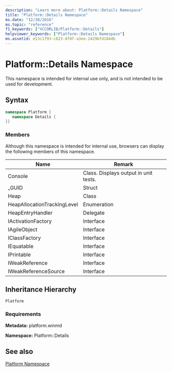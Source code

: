 ```yaml
---
description: "Learn more about: Platform::Details Namespace"
title: "Platform::Details Namespace"
ms.date: "12/30/2016"
ms.topic: "reference"
f1_keywords: ["VCCORLIB/Platform::Details"]
helpviewer_keywords: ["Platform::Details Namespace"]
ms.assetid: e13c1f93-c823-4f0f-a3ee-2429bfd184db
---
```

# Platform::Details Namespace

This namespace is intended for internal use only, and is not intended to be used for development.

## Syntax

```cpp
namespace Platform {
   namespace Details {
}}
```

### Members

Although this namespace is intended for internal use, browsers can display the following members of this namespace.

|Name|Remark|
|----------|------------|
|Console|Class. Displays output in unit tests.|
|_GUID|Struct|
|Heap|Class|
|HeapAllocationTrackingLevel|Enumeration|
|HeapEntryHandler|Delegate|
|IActivationFactory|Interface|
|IAgileObject|Interface|
|IClassFactory|Interface|
|IEquatable|Interface|
|IPrintable|Interface|
|IWeakReference|Interface|
|IWeakReferenceSource|Interface|

## Inheritance Hierarchy

`Platform`

### Requirements

**Metadata:** platform.winmd

**Namespace:** Platform::Details

## See also

[Platform Namespace](platform-namespace-c-cx.md)
